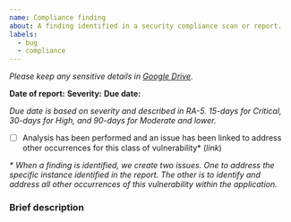 ```yaml
---
name: Compliance finding
about: A finding identified in a security compliance scan or report.
labels:
  - bug
  - compliance
---
```


_Please keep any sensitive details in [Google Drive](https://docs.google.com/document/d/1rW0VOzfCrjXOI0O1gTAOm225_fTbu5Cjrg7yJTYYBBg/edit)._

**Date of report:** 
**Severity:**
**Due date:** 

_Due date is based on severity and described in RA-5. 15-days for Critical, 30-days for High, and 90-days for Moderate and lower._

- [ ] Analysis has been performed and an issue has been linked to address other occurrences for this class of vulnerability\* (_link_)

_\* When a finding is identified, we create two issues. One to address the specific instance identified in the report. The other is to identify and address all other occurrences of this vulnerability within the application._

### Brief description
<!-- Please link to the Google Doc heading describing this issue -->
